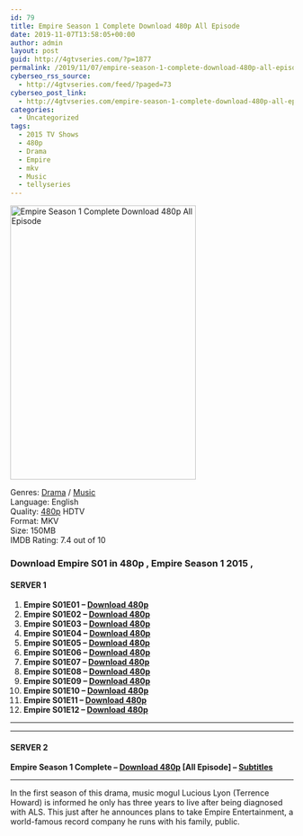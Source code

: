 ```yaml
---
id: 79
title: Empire Season 1 Complete Download 480p All Episode
date: 2019-11-07T13:58:05+00:00
author: admin
layout: post
guid: http://4gtvseries.com/?p=1877
permalink: /2019/11/07/empire-season-1-complete-download-480p-all-episode/
cyberseo_rss_source:
  - http://4gtvseries.com/feed/?paged=73
cyberseo_post_link:
  - http://4gtvseries.com/empire-season-1-complete-download-480p-all-episode/
categories:
  - Uncategorized
tags:
  - 2015 TV Shows
  - 480p
  - Drama
  - Empire
  - mkv
  - Music
  - tellyseries
---
```

<img loading="lazy" class="aligncenter" src="https://1.bp.blogspot.com/-5_SngdrgcPU/XcQhlTqtE1I/AAAAAAAAAJ8/9gYP8OOCsHg0eXcxwix3b_BIOgMrGzxyQCK4BGAYYCw/s1600/Empire%2BSeason%2B1.jpg" alt="Empire Season 1 Complete Download 480p All Episode" width="330" height="488" />

Genres:&nbsp;<a href="http://4gtvseries.com/tag/drama/" data-wpel-link="internal">Drama</a> / <a href="http://4gtvseries.com/tag/music/" data-wpel-link="internal">Music</a>  
Language: English  
Quality:&nbsp;<a href="http://4gtvseries.com/tag/480p/" data-wpel-link="internal">480p</a>&nbsp;HDTV  
Format: MKV  
Size: 150MB  
IMDB Rating: 7.4 out of 10

### **Download Empire S01 in 480p , Empire Season 1 2015 ,&nbsp;**

#### <span><strong>SERVER 1</strong></span>

  1. **Empire S01E01 – <a href="http://slink.dl480p.xyz/pgp4xvfg" data-wpel-link="external" target="_blank" rel="nofollow external noopener noreferrer" class="wpel-icon-left"><i class="wpel-icon fa fa-download" aria-hidden="true"></i>Download 480p</a>**
  2. **Empire S01E02 – <a href="http://slink.dl480p.xyz/4at5QdXg" data-wpel-link="external" target="_blank" rel="nofollow external noopener noreferrer" class="wpel-icon-left"><i class="wpel-icon fa fa-download" aria-hidden="true"></i>Download 480p</a>**
  3. **Empire S01E03 – <a href="http://slink.dl480p.xyz/aJDN5" data-wpel-link="external" target="_blank" rel="nofollow external noopener noreferrer" class="wpel-icon-left"><i class="wpel-icon fa fa-download" aria-hidden="true"></i>Download 480p</a>**
  4. **Empire S01E04 – <a href="http://slink.dl480p.xyz/Hn5Xr6JD" data-wpel-link="external" target="_blank" rel="nofollow external noopener noreferrer" class="wpel-icon-left"><i class="wpel-icon fa fa-download" aria-hidden="true"></i>Download 480p</a>**
  5. **Empire S01E05 – <a href="http://slink.dl480p.xyz/n1leU" data-wpel-link="external" target="_blank" rel="nofollow external noopener noreferrer" class="wpel-icon-left"><i class="wpel-icon fa fa-download" aria-hidden="true"></i>Download 480p</a>**
  6. **Empire S01E06 – <a href="http://slink.dl480p.xyz/PUwhOXPI" data-wpel-link="external" target="_blank" rel="nofollow external noopener noreferrer" class="wpel-icon-left"><i class="wpel-icon fa fa-download" aria-hidden="true"></i>Download 480p</a>**
  7. **Empire S01E07 – <a href="http://slink.dl480p.xyz/giiyku" data-wpel-link="external" target="_blank" rel="nofollow external noopener noreferrer" class="wpel-icon-left"><i class="wpel-icon fa fa-download" aria-hidden="true"></i>Download 480p</a>**
  8. **Empire S01E08 – <a href="http://slink.dl480p.xyz/l64tT0mD" data-wpel-link="external" target="_blank" rel="nofollow external noopener noreferrer" class="wpel-icon-left"><i class="wpel-icon fa fa-download" aria-hidden="true"></i>Download 480p</a>**
  9. **Empire S01E09 – <a href="http://slink.dl480p.xyz/jC2PPq" data-wpel-link="external" target="_blank" rel="nofollow external noopener noreferrer" class="wpel-icon-left"><i class="wpel-icon fa fa-download" aria-hidden="true"></i>Download 480p</a>**
 10. **Empire S01E10 – <a href="http://slink.dl480p.xyz/9E8vFGQ" data-wpel-link="external" target="_blank" rel="nofollow external noopener noreferrer" class="wpel-icon-left"><i class="wpel-icon fa fa-download" aria-hidden="true"></i>Download 480p</a>**
 11. **Empire S01E11 – <a href="http://slink.dl480p.xyz/pkKEPcdp" data-wpel-link="external" target="_blank" rel="nofollow external noopener noreferrer" class="wpel-icon-left"><i class="wpel-icon fa fa-download" aria-hidden="true"></i>Download 480p</a>**
 12. **Empire S01E12 – <a href="http://slink.dl480p.xyz/p6vR" data-wpel-link="external" target="_blank" rel="nofollow external noopener noreferrer" class="wpel-icon-left"><i class="wpel-icon fa fa-download" aria-hidden="true"></i>Download 480p</a>**

* * *

* * *

#### <span><strong>SERVER 2</strong></span>

**Empire Season 1 Complete – <a href="http://dl480p.xyz/1740/" data-wpel-link="external" target="_blank" rel="nofollow external noopener noreferrer" class="wpel-icon-left"><i class="wpel-icon fa fa-download" aria-hidden="true"></i>Download 480p</a> [All Episode] – <a href="https://subscene.com/subtitles/empire-2015" data-wpel-link="external" target="_blank" rel="nofollow external noopener noreferrer" class="wpel-icon-left"><i class="wpel-icon fa fa-download" aria-hidden="true"></i>Subtitles</a>**

* * *

In the first season of this drama, music mogul Lucious Lyon (Terrence Howard) is informed he only has three years to live after being diagnosed with ALS. This just after he announces plans to take Empire Entertainment, a world-famous record company he runs with his family, public.

<div align="center">
</div>